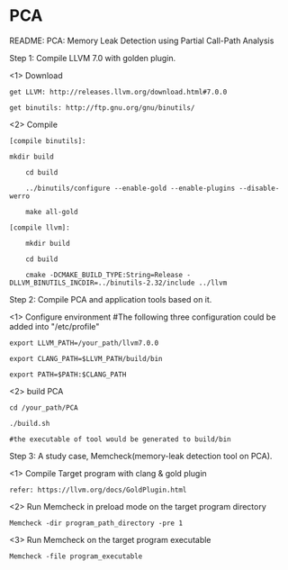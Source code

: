 # PCA

README: PCA: Memory Leak Detection using Partial Call-Path Analysis


Step 1: Compile LLVM 7.0 with golden plugin.

<1> Download 

    get LLVM: http://releases.llvm.org/download.html#7.0.0
    
    get binutils: http://ftp.gnu.org/gnu/binutils/

<2> Compile

    [compile binutils]:
    
	mkdir build
	
        cd build
	
        ../binutils/configure --enable-gold --enable-plugins --disable-werro
	
        make all-gold
		
    [compile llvm]:
    
		mkdir build
		
		cd build
		
		cmake -DCMAKE_BUILD_TYPE:String=Release -DLLVM_BINUTILS_INCDIR=../binutils-2.32/include ../llvm
		


Step 2: Compile PCA and application tools based on it.

<1> Configure environment
	#The following three configuration could be added into "/etc/profile"
	
	export LLVM_PATH=/your_path/llvm7.0.0
	
	export CLANG_PATH=$LLVM_PATH/build/bin
	
	export PATH=$PATH:$CLANG_PATH
	

<2> build PCA

	cd /your_path/PCA
	
	./build.sh
	
	#the executable of tool would be generated to build/bin
	


Step 3: A study case, Memcheck(memory-leak detection tool on PCA).

<1> Compile Target program with clang & gold plugin

    refer: https://llvm.org/docs/GoldPlugin.html

<2> Run Memcheck in preload mode on the target program directory

    Memcheck -dir program_path_directory -pre 1
	
<3> Run Memcheck on the target program executable

    Memcheck -file program_executable
